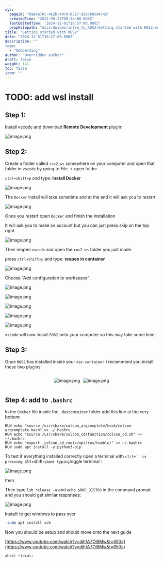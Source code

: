 ```yaml
---
sys:
  pageId: "89e0a78c-4e2b-4070-b327-d28cb0694742"
  createdTime: "2024-08-21T00:24:00.000Z"
  lastEditedTime: "2024-11-01T18:57:00.000Z"
  propFilepath: "docs/Guides/intro_to_ROS2/Getting started with ROS2.md"
title: "Getting started with ROS2"
date: "2024-11-01T18:57:00.000Z"
description: ""
tags:
  - "Onboarding"
author: "Overridden author"
draft: false
weight: 141
toc: false
icon: ""
---
```


# TODO: add wsl install

## Step 1:

[Install vscode](https://code.visualstudio.com/download) and download **Remote Development** plugin:

![image.png](https://prod-files-secure.s3.us-west-2.amazonaws.com/d518164a-d88e-44d1-a4ee-3adb3bd8bce0/efb52993-1881-4a40-b95e-6f020334f022/image.png?X-Amz-Algorithm=AWS4-HMAC-SHA256&X-Amz-Content-Sha256=UNSIGNED-PAYLOAD&X-Amz-Credential=ASIAZI2LB466QXONEGWJ%2F20250320%2Fus-west-2%2Fs3%2Faws4_request&X-Amz-Date=20250320T100908Z&X-Amz-Expires=3600&X-Amz-Security-Token=IQoJb3JpZ2luX2VjEDIaCXVzLXdlc3QtMiJHMEUCIC2IgJ7AoZYdjEiWUG4yHX4OVthu55NBVy8vscBpoBLBAiEA%2FQVh5tMOM%2BEs4JnuH%2Bq%2BvEwTkxZQhDfi74wK%2FQ%2FlyPAqiAQIi%2F%2F%2F%2F%2F%2F%2F%2F%2F%2F%2FARAAGgw2Mzc0MjMxODM4MDUiDM1HYQsp%2Btw5bQOOkyrcA4gx6%2F7sDd5PauNuWsAA1OnBHbmwnNV4cWWXh8ThC7khvyArbHvry6HnnnPyG0xlH%2BQOieHgKudbue10ppUJSgVGSGuLggIEnt6RXauQGSV%2F%2FcEq%2FFTZmmFhcKORaU2INbQk7%2FbCdIzDphBLoi4S3u987wMltY75a7zNs6KDwaN2gedtxLyXKtVfYjKQDS2OIKwG1Ms8S7WdegCA0PGNubZzDuFvVQrrCiVbBV3iU%2BAX64LkHpZmtYX8LAXz5gEZ89tTQWiG7c8%2B6Nxd3ka1tccldekParHsKO%2F7Qzde7Eb4cQaQN%2Bumb8MIGIzJuNnDNwgNDbWm9kc%2Bj6lbdZhGjUK0P6cIKKHcb%2FL38NJ5kXrZljUIeJBEIjsCTmd2RNolCyVZf62sSfv10aJNi%2BDEbGm73SfN77R5TXrWvBKOR3IO0TVFFxkn0nkstmp9QrfcCLAzlO8M79w2wHBGTIA6L4DS5X4Uh4gMjKTptnJrBP3x4TxddrftN7uAfYli6NA5p1T%2Fvymcv3rElHSwXO0OtmldseKAjL6n0SLAlGkK85DIbwNzKd1m8KMt9%2BjCJAnC3Vqg326LzyUf9xxvCc0G0fbdsBxHAIio3iSlcyPLNSjFSZmZLKcw09cC7bIuMJPG774GOqUBxaBk93HBYMt6tOCa%2FvB1ZN0oLJq9EkMnb3SuUkrx4pRAVPZIBOa5dZfQkmyPGZQx5ZgvU4LCE1tmd9UWsYzHGTDP%2BLv7PXFpUrBcU5BzZqDdaE6G4AAiisac6hNXduiDSBDkCBDHAy4Horezd96J5rtOxwLKwTx5Ib97VYoiA1NKFKq4r1VX4S50n31fastMv%2BZPpquyrT0yPj732qHCasv54x0S&X-Amz-Signature=f75557410a6f83f700f7a384780d10d483bf07b32c2940aeb1214a124035b520&X-Amz-SignedHeaders=host&x-id=GetObject)

## Step 2:

Create a folder called `ros2_ws` somewhere on your computer and open that folder in `vscode` by going to File → open folder 

`ctrl+shift+p` and type: **Install Docker**

![image.png](https://prod-files-secure.s3.us-west-2.amazonaws.com/d518164a-d88e-44d1-a4ee-3adb3bd8bce0/2269dc0e-1cd5-47ff-bceb-c04ad9b2eab0/image.png?X-Amz-Algorithm=AWS4-HMAC-SHA256&X-Amz-Content-Sha256=UNSIGNED-PAYLOAD&X-Amz-Credential=ASIAZI2LB466QXONEGWJ%2F20250320%2Fus-west-2%2Fs3%2Faws4_request&X-Amz-Date=20250320T100908Z&X-Amz-Expires=3600&X-Amz-Security-Token=IQoJb3JpZ2luX2VjEDIaCXVzLXdlc3QtMiJHMEUCIC2IgJ7AoZYdjEiWUG4yHX4OVthu55NBVy8vscBpoBLBAiEA%2FQVh5tMOM%2BEs4JnuH%2Bq%2BvEwTkxZQhDfi74wK%2FQ%2FlyPAqiAQIi%2F%2F%2F%2F%2F%2F%2F%2F%2F%2F%2FARAAGgw2Mzc0MjMxODM4MDUiDM1HYQsp%2Btw5bQOOkyrcA4gx6%2F7sDd5PauNuWsAA1OnBHbmwnNV4cWWXh8ThC7khvyArbHvry6HnnnPyG0xlH%2BQOieHgKudbue10ppUJSgVGSGuLggIEnt6RXauQGSV%2F%2FcEq%2FFTZmmFhcKORaU2INbQk7%2FbCdIzDphBLoi4S3u987wMltY75a7zNs6KDwaN2gedtxLyXKtVfYjKQDS2OIKwG1Ms8S7WdegCA0PGNubZzDuFvVQrrCiVbBV3iU%2BAX64LkHpZmtYX8LAXz5gEZ89tTQWiG7c8%2B6Nxd3ka1tccldekParHsKO%2F7Qzde7Eb4cQaQN%2Bumb8MIGIzJuNnDNwgNDbWm9kc%2Bj6lbdZhGjUK0P6cIKKHcb%2FL38NJ5kXrZljUIeJBEIjsCTmd2RNolCyVZf62sSfv10aJNi%2BDEbGm73SfN77R5TXrWvBKOR3IO0TVFFxkn0nkstmp9QrfcCLAzlO8M79w2wHBGTIA6L4DS5X4Uh4gMjKTptnJrBP3x4TxddrftN7uAfYli6NA5p1T%2Fvymcv3rElHSwXO0OtmldseKAjL6n0SLAlGkK85DIbwNzKd1m8KMt9%2BjCJAnC3Vqg326LzyUf9xxvCc0G0fbdsBxHAIio3iSlcyPLNSjFSZmZLKcw09cC7bIuMJPG774GOqUBxaBk93HBYMt6tOCa%2FvB1ZN0oLJq9EkMnb3SuUkrx4pRAVPZIBOa5dZfQkmyPGZQx5ZgvU4LCE1tmd9UWsYzHGTDP%2BLv7PXFpUrBcU5BzZqDdaE6G4AAiisac6hNXduiDSBDkCBDHAy4Horezd96J5rtOxwLKwTx5Ib97VYoiA1NKFKq4r1VX4S50n31fastMv%2BZPpquyrT0yPj732qHCasv54x0S&X-Amz-Signature=f9e40d9a66be36b82ccc43e2560ebf98faa381a4f8fd1b930fcc65bf3fbd2213&X-Amz-SignedHeaders=host&x-id=GetObject)

The `Docker` install will take sometime and at the end it will ask you to restart

![image.png](https://prod-files-secure.s3.us-west-2.amazonaws.com/d518164a-d88e-44d1-a4ee-3adb3bd8bce0/ed233f78-be33-4b1f-b89c-9c346c0e961e/image.png?X-Amz-Algorithm=AWS4-HMAC-SHA256&X-Amz-Content-Sha256=UNSIGNED-PAYLOAD&X-Amz-Credential=ASIAZI2LB466QXONEGWJ%2F20250320%2Fus-west-2%2Fs3%2Faws4_request&X-Amz-Date=20250320T100908Z&X-Amz-Expires=3600&X-Amz-Security-Token=IQoJb3JpZ2luX2VjEDIaCXVzLXdlc3QtMiJHMEUCIC2IgJ7AoZYdjEiWUG4yHX4OVthu55NBVy8vscBpoBLBAiEA%2FQVh5tMOM%2BEs4JnuH%2Bq%2BvEwTkxZQhDfi74wK%2FQ%2FlyPAqiAQIi%2F%2F%2F%2F%2F%2F%2F%2F%2F%2F%2FARAAGgw2Mzc0MjMxODM4MDUiDM1HYQsp%2Btw5bQOOkyrcA4gx6%2F7sDd5PauNuWsAA1OnBHbmwnNV4cWWXh8ThC7khvyArbHvry6HnnnPyG0xlH%2BQOieHgKudbue10ppUJSgVGSGuLggIEnt6RXauQGSV%2F%2FcEq%2FFTZmmFhcKORaU2INbQk7%2FbCdIzDphBLoi4S3u987wMltY75a7zNs6KDwaN2gedtxLyXKtVfYjKQDS2OIKwG1Ms8S7WdegCA0PGNubZzDuFvVQrrCiVbBV3iU%2BAX64LkHpZmtYX8LAXz5gEZ89tTQWiG7c8%2B6Nxd3ka1tccldekParHsKO%2F7Qzde7Eb4cQaQN%2Bumb8MIGIzJuNnDNwgNDbWm9kc%2Bj6lbdZhGjUK0P6cIKKHcb%2FL38NJ5kXrZljUIeJBEIjsCTmd2RNolCyVZf62sSfv10aJNi%2BDEbGm73SfN77R5TXrWvBKOR3IO0TVFFxkn0nkstmp9QrfcCLAzlO8M79w2wHBGTIA6L4DS5X4Uh4gMjKTptnJrBP3x4TxddrftN7uAfYli6NA5p1T%2Fvymcv3rElHSwXO0OtmldseKAjL6n0SLAlGkK85DIbwNzKd1m8KMt9%2BjCJAnC3Vqg326LzyUf9xxvCc0G0fbdsBxHAIio3iSlcyPLNSjFSZmZLKcw09cC7bIuMJPG774GOqUBxaBk93HBYMt6tOCa%2FvB1ZN0oLJq9EkMnb3SuUkrx4pRAVPZIBOa5dZfQkmyPGZQx5ZgvU4LCE1tmd9UWsYzHGTDP%2BLv7PXFpUrBcU5BzZqDdaE6G4AAiisac6hNXduiDSBDkCBDHAy4Horezd96J5rtOxwLKwTx5Ib97VYoiA1NKFKq4r1VX4S50n31fastMv%2BZPpquyrT0yPj732qHCasv54x0S&X-Amz-Signature=14226e15e6d0ba359c220ead33c7ab4f6aa3f24328b9343c3949ed114364242c&X-Amz-SignedHeaders=host&x-id=GetObject)

Once you restart open `Docker` and finish the installation

It will ask you to make an account but you can just press skip on the top right

![image.png](https://prod-files-secure.s3.us-west-2.amazonaws.com/d518164a-d88e-44d1-a4ee-3adb3bd8bce0/21010ad9-1659-4fd9-9f59-9932a09b2a3d/image.png?X-Amz-Algorithm=AWS4-HMAC-SHA256&X-Amz-Content-Sha256=UNSIGNED-PAYLOAD&X-Amz-Credential=ASIAZI2LB466QXONEGWJ%2F20250320%2Fus-west-2%2Fs3%2Faws4_request&X-Amz-Date=20250320T100908Z&X-Amz-Expires=3600&X-Amz-Security-Token=IQoJb3JpZ2luX2VjEDIaCXVzLXdlc3QtMiJHMEUCIC2IgJ7AoZYdjEiWUG4yHX4OVthu55NBVy8vscBpoBLBAiEA%2FQVh5tMOM%2BEs4JnuH%2Bq%2BvEwTkxZQhDfi74wK%2FQ%2FlyPAqiAQIi%2F%2F%2F%2F%2F%2F%2F%2F%2F%2F%2FARAAGgw2Mzc0MjMxODM4MDUiDM1HYQsp%2Btw5bQOOkyrcA4gx6%2F7sDd5PauNuWsAA1OnBHbmwnNV4cWWXh8ThC7khvyArbHvry6HnnnPyG0xlH%2BQOieHgKudbue10ppUJSgVGSGuLggIEnt6RXauQGSV%2F%2FcEq%2FFTZmmFhcKORaU2INbQk7%2FbCdIzDphBLoi4S3u987wMltY75a7zNs6KDwaN2gedtxLyXKtVfYjKQDS2OIKwG1Ms8S7WdegCA0PGNubZzDuFvVQrrCiVbBV3iU%2BAX64LkHpZmtYX8LAXz5gEZ89tTQWiG7c8%2B6Nxd3ka1tccldekParHsKO%2F7Qzde7Eb4cQaQN%2Bumb8MIGIzJuNnDNwgNDbWm9kc%2Bj6lbdZhGjUK0P6cIKKHcb%2FL38NJ5kXrZljUIeJBEIjsCTmd2RNolCyVZf62sSfv10aJNi%2BDEbGm73SfN77R5TXrWvBKOR3IO0TVFFxkn0nkstmp9QrfcCLAzlO8M79w2wHBGTIA6L4DS5X4Uh4gMjKTptnJrBP3x4TxddrftN7uAfYli6NA5p1T%2Fvymcv3rElHSwXO0OtmldseKAjL6n0SLAlGkK85DIbwNzKd1m8KMt9%2BjCJAnC3Vqg326LzyUf9xxvCc0G0fbdsBxHAIio3iSlcyPLNSjFSZmZLKcw09cC7bIuMJPG774GOqUBxaBk93HBYMt6tOCa%2FvB1ZN0oLJq9EkMnb3SuUkrx4pRAVPZIBOa5dZfQkmyPGZQx5ZgvU4LCE1tmd9UWsYzHGTDP%2BLv7PXFpUrBcU5BzZqDdaE6G4AAiisac6hNXduiDSBDkCBDHAy4Horezd96J5rtOxwLKwTx5Ib97VYoiA1NKFKq4r1VX4S50n31fastMv%2BZPpquyrT0yPj732qHCasv54x0S&X-Amz-Signature=7aa89d6c7fe15ba25a8e5e5020183a48d8a9c3d1415add978042ccedb5227b36&X-Amz-SignedHeaders=host&x-id=GetObject)

Then reopen `vscode` and open the `ros2_ws` folder you just made

press `ctrl+shift+p` and type: **reopen in container**

![image.png](https://prod-files-secure.s3.us-west-2.amazonaws.com/d518164a-d88e-44d1-a4ee-3adb3bd8bce0/4e93b8c2-41ad-488c-8095-c74205196118/image.png?X-Amz-Algorithm=AWS4-HMAC-SHA256&X-Amz-Content-Sha256=UNSIGNED-PAYLOAD&X-Amz-Credential=ASIAZI2LB466QXONEGWJ%2F20250320%2Fus-west-2%2Fs3%2Faws4_request&X-Amz-Date=20250320T100908Z&X-Amz-Expires=3600&X-Amz-Security-Token=IQoJb3JpZ2luX2VjEDIaCXVzLXdlc3QtMiJHMEUCIC2IgJ7AoZYdjEiWUG4yHX4OVthu55NBVy8vscBpoBLBAiEA%2FQVh5tMOM%2BEs4JnuH%2Bq%2BvEwTkxZQhDfi74wK%2FQ%2FlyPAqiAQIi%2F%2F%2F%2F%2F%2F%2F%2F%2F%2F%2FARAAGgw2Mzc0MjMxODM4MDUiDM1HYQsp%2Btw5bQOOkyrcA4gx6%2F7sDd5PauNuWsAA1OnBHbmwnNV4cWWXh8ThC7khvyArbHvry6HnnnPyG0xlH%2BQOieHgKudbue10ppUJSgVGSGuLggIEnt6RXauQGSV%2F%2FcEq%2FFTZmmFhcKORaU2INbQk7%2FbCdIzDphBLoi4S3u987wMltY75a7zNs6KDwaN2gedtxLyXKtVfYjKQDS2OIKwG1Ms8S7WdegCA0PGNubZzDuFvVQrrCiVbBV3iU%2BAX64LkHpZmtYX8LAXz5gEZ89tTQWiG7c8%2B6Nxd3ka1tccldekParHsKO%2F7Qzde7Eb4cQaQN%2Bumb8MIGIzJuNnDNwgNDbWm9kc%2Bj6lbdZhGjUK0P6cIKKHcb%2FL38NJ5kXrZljUIeJBEIjsCTmd2RNolCyVZf62sSfv10aJNi%2BDEbGm73SfN77R5TXrWvBKOR3IO0TVFFxkn0nkstmp9QrfcCLAzlO8M79w2wHBGTIA6L4DS5X4Uh4gMjKTptnJrBP3x4TxddrftN7uAfYli6NA5p1T%2Fvymcv3rElHSwXO0OtmldseKAjL6n0SLAlGkK85DIbwNzKd1m8KMt9%2BjCJAnC3Vqg326LzyUf9xxvCc0G0fbdsBxHAIio3iSlcyPLNSjFSZmZLKcw09cC7bIuMJPG774GOqUBxaBk93HBYMt6tOCa%2FvB1ZN0oLJq9EkMnb3SuUkrx4pRAVPZIBOa5dZfQkmyPGZQx5ZgvU4LCE1tmd9UWsYzHGTDP%2BLv7PXFpUrBcU5BzZqDdaE6G4AAiisac6hNXduiDSBDkCBDHAy4Horezd96J5rtOxwLKwTx5Ib97VYoiA1NKFKq4r1VX4S50n31fastMv%2BZPpquyrT0yPj732qHCasv54x0S&X-Amz-Signature=d35cc6a8c8bdc4060afe6ef2b8be3250d21e77396e9f40fc9e2e960479e47bc4&X-Amz-SignedHeaders=host&x-id=GetObject)

Choose “Add configuration to workspace”

![image.png](https://prod-files-secure.s3.us-west-2.amazonaws.com/d518164a-d88e-44d1-a4ee-3adb3bd8bce0/9560b282-5060-4989-ba37-97e7b2c22476/image.png?X-Amz-Algorithm=AWS4-HMAC-SHA256&X-Amz-Content-Sha256=UNSIGNED-PAYLOAD&X-Amz-Credential=ASIAZI2LB466QXONEGWJ%2F20250320%2Fus-west-2%2Fs3%2Faws4_request&X-Amz-Date=20250320T100908Z&X-Amz-Expires=3600&X-Amz-Security-Token=IQoJb3JpZ2luX2VjEDIaCXVzLXdlc3QtMiJHMEUCIC2IgJ7AoZYdjEiWUG4yHX4OVthu55NBVy8vscBpoBLBAiEA%2FQVh5tMOM%2BEs4JnuH%2Bq%2BvEwTkxZQhDfi74wK%2FQ%2FlyPAqiAQIi%2F%2F%2F%2F%2F%2F%2F%2F%2F%2F%2FARAAGgw2Mzc0MjMxODM4MDUiDM1HYQsp%2Btw5bQOOkyrcA4gx6%2F7sDd5PauNuWsAA1OnBHbmwnNV4cWWXh8ThC7khvyArbHvry6HnnnPyG0xlH%2BQOieHgKudbue10ppUJSgVGSGuLggIEnt6RXauQGSV%2F%2FcEq%2FFTZmmFhcKORaU2INbQk7%2FbCdIzDphBLoi4S3u987wMltY75a7zNs6KDwaN2gedtxLyXKtVfYjKQDS2OIKwG1Ms8S7WdegCA0PGNubZzDuFvVQrrCiVbBV3iU%2BAX64LkHpZmtYX8LAXz5gEZ89tTQWiG7c8%2B6Nxd3ka1tccldekParHsKO%2F7Qzde7Eb4cQaQN%2Bumb8MIGIzJuNnDNwgNDbWm9kc%2Bj6lbdZhGjUK0P6cIKKHcb%2FL38NJ5kXrZljUIeJBEIjsCTmd2RNolCyVZf62sSfv10aJNi%2BDEbGm73SfN77R5TXrWvBKOR3IO0TVFFxkn0nkstmp9QrfcCLAzlO8M79w2wHBGTIA6L4DS5X4Uh4gMjKTptnJrBP3x4TxddrftN7uAfYli6NA5p1T%2Fvymcv3rElHSwXO0OtmldseKAjL6n0SLAlGkK85DIbwNzKd1m8KMt9%2BjCJAnC3Vqg326LzyUf9xxvCc0G0fbdsBxHAIio3iSlcyPLNSjFSZmZLKcw09cC7bIuMJPG774GOqUBxaBk93HBYMt6tOCa%2FvB1ZN0oLJq9EkMnb3SuUkrx4pRAVPZIBOa5dZfQkmyPGZQx5ZgvU4LCE1tmd9UWsYzHGTDP%2BLv7PXFpUrBcU5BzZqDdaE6G4AAiisac6hNXduiDSBDkCBDHAy4Horezd96J5rtOxwLKwTx5Ib97VYoiA1NKFKq4r1VX4S50n31fastMv%2BZPpquyrT0yPj732qHCasv54x0S&X-Amz-Signature=ab61412545268cf507d64a4f5f2c5ca68abe5a2166e2680a9060372db614e885&X-Amz-SignedHeaders=host&x-id=GetObject)

![image.png](https://prod-files-secure.s3.us-west-2.amazonaws.com/d518164a-d88e-44d1-a4ee-3adb3bd8bce0/2ee63f81-886b-48e8-a553-dc6e5eac99e4/image.png?X-Amz-Algorithm=AWS4-HMAC-SHA256&X-Amz-Content-Sha256=UNSIGNED-PAYLOAD&X-Amz-Credential=ASIAZI2LB466QXONEGWJ%2F20250320%2Fus-west-2%2Fs3%2Faws4_request&X-Amz-Date=20250320T100908Z&X-Amz-Expires=3600&X-Amz-Security-Token=IQoJb3JpZ2luX2VjEDIaCXVzLXdlc3QtMiJHMEUCIC2IgJ7AoZYdjEiWUG4yHX4OVthu55NBVy8vscBpoBLBAiEA%2FQVh5tMOM%2BEs4JnuH%2Bq%2BvEwTkxZQhDfi74wK%2FQ%2FlyPAqiAQIi%2F%2F%2F%2F%2F%2F%2F%2F%2F%2F%2FARAAGgw2Mzc0MjMxODM4MDUiDM1HYQsp%2Btw5bQOOkyrcA4gx6%2F7sDd5PauNuWsAA1OnBHbmwnNV4cWWXh8ThC7khvyArbHvry6HnnnPyG0xlH%2BQOieHgKudbue10ppUJSgVGSGuLggIEnt6RXauQGSV%2F%2FcEq%2FFTZmmFhcKORaU2INbQk7%2FbCdIzDphBLoi4S3u987wMltY75a7zNs6KDwaN2gedtxLyXKtVfYjKQDS2OIKwG1Ms8S7WdegCA0PGNubZzDuFvVQrrCiVbBV3iU%2BAX64LkHpZmtYX8LAXz5gEZ89tTQWiG7c8%2B6Nxd3ka1tccldekParHsKO%2F7Qzde7Eb4cQaQN%2Bumb8MIGIzJuNnDNwgNDbWm9kc%2Bj6lbdZhGjUK0P6cIKKHcb%2FL38NJ5kXrZljUIeJBEIjsCTmd2RNolCyVZf62sSfv10aJNi%2BDEbGm73SfN77R5TXrWvBKOR3IO0TVFFxkn0nkstmp9QrfcCLAzlO8M79w2wHBGTIA6L4DS5X4Uh4gMjKTptnJrBP3x4TxddrftN7uAfYli6NA5p1T%2Fvymcv3rElHSwXO0OtmldseKAjL6n0SLAlGkK85DIbwNzKd1m8KMt9%2BjCJAnC3Vqg326LzyUf9xxvCc0G0fbdsBxHAIio3iSlcyPLNSjFSZmZLKcw09cC7bIuMJPG774GOqUBxaBk93HBYMt6tOCa%2FvB1ZN0oLJq9EkMnb3SuUkrx4pRAVPZIBOa5dZfQkmyPGZQx5ZgvU4LCE1tmd9UWsYzHGTDP%2BLv7PXFpUrBcU5BzZqDdaE6G4AAiisac6hNXduiDSBDkCBDHAy4Horezd96J5rtOxwLKwTx5Ib97VYoiA1NKFKq4r1VX4S50n31fastMv%2BZPpquyrT0yPj732qHCasv54x0S&X-Amz-Signature=469e93d3ae903da36c0f1ba52e03e5fc01dd8de0f0341035d983ced792b766a3&X-Amz-SignedHeaders=host&x-id=GetObject)

![image.png](https://prod-files-secure.s3.us-west-2.amazonaws.com/d518164a-d88e-44d1-a4ee-3adb3bd8bce0/ae1580b2-b048-407e-aed9-b584224a7a04/image.png?X-Amz-Algorithm=AWS4-HMAC-SHA256&X-Amz-Content-Sha256=UNSIGNED-PAYLOAD&X-Amz-Credential=ASIAZI2LB466QXONEGWJ%2F20250320%2Fus-west-2%2Fs3%2Faws4_request&X-Amz-Date=20250320T100908Z&X-Amz-Expires=3600&X-Amz-Security-Token=IQoJb3JpZ2luX2VjEDIaCXVzLXdlc3QtMiJHMEUCIC2IgJ7AoZYdjEiWUG4yHX4OVthu55NBVy8vscBpoBLBAiEA%2FQVh5tMOM%2BEs4JnuH%2Bq%2BvEwTkxZQhDfi74wK%2FQ%2FlyPAqiAQIi%2F%2F%2F%2F%2F%2F%2F%2F%2F%2F%2FARAAGgw2Mzc0MjMxODM4MDUiDM1HYQsp%2Btw5bQOOkyrcA4gx6%2F7sDd5PauNuWsAA1OnBHbmwnNV4cWWXh8ThC7khvyArbHvry6HnnnPyG0xlH%2BQOieHgKudbue10ppUJSgVGSGuLggIEnt6RXauQGSV%2F%2FcEq%2FFTZmmFhcKORaU2INbQk7%2FbCdIzDphBLoi4S3u987wMltY75a7zNs6KDwaN2gedtxLyXKtVfYjKQDS2OIKwG1Ms8S7WdegCA0PGNubZzDuFvVQrrCiVbBV3iU%2BAX64LkHpZmtYX8LAXz5gEZ89tTQWiG7c8%2B6Nxd3ka1tccldekParHsKO%2F7Qzde7Eb4cQaQN%2Bumb8MIGIzJuNnDNwgNDbWm9kc%2Bj6lbdZhGjUK0P6cIKKHcb%2FL38NJ5kXrZljUIeJBEIjsCTmd2RNolCyVZf62sSfv10aJNi%2BDEbGm73SfN77R5TXrWvBKOR3IO0TVFFxkn0nkstmp9QrfcCLAzlO8M79w2wHBGTIA6L4DS5X4Uh4gMjKTptnJrBP3x4TxddrftN7uAfYli6NA5p1T%2Fvymcv3rElHSwXO0OtmldseKAjL6n0SLAlGkK85DIbwNzKd1m8KMt9%2BjCJAnC3Vqg326LzyUf9xxvCc0G0fbdsBxHAIio3iSlcyPLNSjFSZmZLKcw09cC7bIuMJPG774GOqUBxaBk93HBYMt6tOCa%2FvB1ZN0oLJq9EkMnb3SuUkrx4pRAVPZIBOa5dZfQkmyPGZQx5ZgvU4LCE1tmd9UWsYzHGTDP%2BLv7PXFpUrBcU5BzZqDdaE6G4AAiisac6hNXduiDSBDkCBDHAy4Horezd96J5rtOxwLKwTx5Ib97VYoiA1NKFKq4r1VX4S50n31fastMv%2BZPpquyrT0yPj732qHCasv54x0S&X-Amz-Signature=23444b8b0155408f386dcad2f9f9abb402cfe5ad4ecd6fb2de9be61c52adafe8&X-Amz-SignedHeaders=host&x-id=GetObject)

![image.png](https://prod-files-secure.s3.us-west-2.amazonaws.com/d518164a-d88e-44d1-a4ee-3adb3bd8bce0/53255b28-f75e-430f-b9e3-c0ac8577e42b/image.png?X-Amz-Algorithm=AWS4-HMAC-SHA256&X-Amz-Content-Sha256=UNSIGNED-PAYLOAD&X-Amz-Credential=ASIAZI2LB466QXONEGWJ%2F20250320%2Fus-west-2%2Fs3%2Faws4_request&X-Amz-Date=20250320T100908Z&X-Amz-Expires=3600&X-Amz-Security-Token=IQoJb3JpZ2luX2VjEDIaCXVzLXdlc3QtMiJHMEUCIC2IgJ7AoZYdjEiWUG4yHX4OVthu55NBVy8vscBpoBLBAiEA%2FQVh5tMOM%2BEs4JnuH%2Bq%2BvEwTkxZQhDfi74wK%2FQ%2FlyPAqiAQIi%2F%2F%2F%2F%2F%2F%2F%2F%2F%2F%2FARAAGgw2Mzc0MjMxODM4MDUiDM1HYQsp%2Btw5bQOOkyrcA4gx6%2F7sDd5PauNuWsAA1OnBHbmwnNV4cWWXh8ThC7khvyArbHvry6HnnnPyG0xlH%2BQOieHgKudbue10ppUJSgVGSGuLggIEnt6RXauQGSV%2F%2FcEq%2FFTZmmFhcKORaU2INbQk7%2FbCdIzDphBLoi4S3u987wMltY75a7zNs6KDwaN2gedtxLyXKtVfYjKQDS2OIKwG1Ms8S7WdegCA0PGNubZzDuFvVQrrCiVbBV3iU%2BAX64LkHpZmtYX8LAXz5gEZ89tTQWiG7c8%2B6Nxd3ka1tccldekParHsKO%2F7Qzde7Eb4cQaQN%2Bumb8MIGIzJuNnDNwgNDbWm9kc%2Bj6lbdZhGjUK0P6cIKKHcb%2FL38NJ5kXrZljUIeJBEIjsCTmd2RNolCyVZf62sSfv10aJNi%2BDEbGm73SfN77R5TXrWvBKOR3IO0TVFFxkn0nkstmp9QrfcCLAzlO8M79w2wHBGTIA6L4DS5X4Uh4gMjKTptnJrBP3x4TxddrftN7uAfYli6NA5p1T%2Fvymcv3rElHSwXO0OtmldseKAjL6n0SLAlGkK85DIbwNzKd1m8KMt9%2BjCJAnC3Vqg326LzyUf9xxvCc0G0fbdsBxHAIio3iSlcyPLNSjFSZmZLKcw09cC7bIuMJPG774GOqUBxaBk93HBYMt6tOCa%2FvB1ZN0oLJq9EkMnb3SuUkrx4pRAVPZIBOa5dZfQkmyPGZQx5ZgvU4LCE1tmd9UWsYzHGTDP%2BLv7PXFpUrBcU5BzZqDdaE6G4AAiisac6hNXduiDSBDkCBDHAy4Horezd96J5rtOxwLKwTx5Ib97VYoiA1NKFKq4r1VX4S50n31fastMv%2BZPpquyrT0yPj732qHCasv54x0S&X-Amz-Signature=156ddbc6ec9cf9aad8df68197533ce9f1d89b4e12f05ade5083c9a219abf0ffd&X-Amz-SignedHeaders=host&x-id=GetObject)

![image.png](https://prod-files-secure.s3.us-west-2.amazonaws.com/d518164a-d88e-44d1-a4ee-3adb3bd8bce0/7c562767-5af9-4ffb-97d1-327bcdf4ee00/image.png?X-Amz-Algorithm=AWS4-HMAC-SHA256&X-Amz-Content-Sha256=UNSIGNED-PAYLOAD&X-Amz-Credential=ASIAZI2LB466QXONEGWJ%2F20250320%2Fus-west-2%2Fs3%2Faws4_request&X-Amz-Date=20250320T100908Z&X-Amz-Expires=3600&X-Amz-Security-Token=IQoJb3JpZ2luX2VjEDIaCXVzLXdlc3QtMiJHMEUCIC2IgJ7AoZYdjEiWUG4yHX4OVthu55NBVy8vscBpoBLBAiEA%2FQVh5tMOM%2BEs4JnuH%2Bq%2BvEwTkxZQhDfi74wK%2FQ%2FlyPAqiAQIi%2F%2F%2F%2F%2F%2F%2F%2F%2F%2F%2FARAAGgw2Mzc0MjMxODM4MDUiDM1HYQsp%2Btw5bQOOkyrcA4gx6%2F7sDd5PauNuWsAA1OnBHbmwnNV4cWWXh8ThC7khvyArbHvry6HnnnPyG0xlH%2BQOieHgKudbue10ppUJSgVGSGuLggIEnt6RXauQGSV%2F%2FcEq%2FFTZmmFhcKORaU2INbQk7%2FbCdIzDphBLoi4S3u987wMltY75a7zNs6KDwaN2gedtxLyXKtVfYjKQDS2OIKwG1Ms8S7WdegCA0PGNubZzDuFvVQrrCiVbBV3iU%2BAX64LkHpZmtYX8LAXz5gEZ89tTQWiG7c8%2B6Nxd3ka1tccldekParHsKO%2F7Qzde7Eb4cQaQN%2Bumb8MIGIzJuNnDNwgNDbWm9kc%2Bj6lbdZhGjUK0P6cIKKHcb%2FL38NJ5kXrZljUIeJBEIjsCTmd2RNolCyVZf62sSfv10aJNi%2BDEbGm73SfN77R5TXrWvBKOR3IO0TVFFxkn0nkstmp9QrfcCLAzlO8M79w2wHBGTIA6L4DS5X4Uh4gMjKTptnJrBP3x4TxddrftN7uAfYli6NA5p1T%2Fvymcv3rElHSwXO0OtmldseKAjL6n0SLAlGkK85DIbwNzKd1m8KMt9%2BjCJAnC3Vqg326LzyUf9xxvCc0G0fbdsBxHAIio3iSlcyPLNSjFSZmZLKcw09cC7bIuMJPG774GOqUBxaBk93HBYMt6tOCa%2FvB1ZN0oLJq9EkMnb3SuUkrx4pRAVPZIBOa5dZfQkmyPGZQx5ZgvU4LCE1tmd9UWsYzHGTDP%2BLv7PXFpUrBcU5BzZqDdaE6G4AAiisac6hNXduiDSBDkCBDHAy4Horezd96J5rtOxwLKwTx5Ib97VYoiA1NKFKq4r1VX4S50n31fastMv%2BZPpquyrT0yPj732qHCasv54x0S&X-Amz-Signature=e9dbb083c5d2d515cd2055604f884417b0bcf73c445d1afc9e39ca9b37ef6195&X-Amz-SignedHeaders=host&x-id=GetObject)

`vscode` will now install `ROS2` onto your computer so this may take some time.

## Step 3:

Once `ROS2` has installed inside your `dev-container` I recommend you install these two plugins:

<div style="display: flex;flex-direction: row; column-gap:10px; max-width: 630px;justify-content: center;">
<div>

![image.png](https://prod-files-secure.s3.us-west-2.amazonaws.com/d518164a-d88e-44d1-a4ee-3adb3bd8bce0/3fc3d550-5a54-4ba1-ba6b-faa01cdb7369/image.png?X-Amz-Algorithm=AWS4-HMAC-SHA256&X-Amz-Content-Sha256=UNSIGNED-PAYLOAD&X-Amz-Credential=ASIAZI2LB466RPKEB6MA%2F20250320%2Fus-west-2%2Fs3%2Faws4_request&X-Amz-Date=20250320T100911Z&X-Amz-Expires=3600&X-Amz-Security-Token=IQoJb3JpZ2luX2VjEDIaCXVzLXdlc3QtMiJHMEUCIEMyW7fcQ5C2QkaBIZvXIiYyNiozmuNpOuxBnXb5UExkAiEA2sUFmaZDUx6qqNgxKc1y4vvm3Ac7WSkBP5P0vHkKQ4oqiAQIi%2F%2F%2F%2F%2F%2F%2F%2F%2F%2F%2FARAAGgw2Mzc0MjMxODM4MDUiDOHnULxc4SHEvQmDcircA20k1LTPijjN%2FGg8iN8ULdFTUQRZ1MH3%2BZzHMZcjQANUhLV%2FaHvva%2FAofutp19HMQeTiMypBySwjTbcU4ZvJyzwgny8%2BR66GXCFNvS0UWLSVcDbAxvYD8yOb9D%2BjHHckO8kJtkvUQpySEG%2BJGqlY3hPxwyeZ6bPuWupGk91SSS5j0nT7ZmfmOzgVnRfCLRhpP4McpKTDIYMtzjVSQghoFBNn6VAp4wOYnL2HLBNTtkUGiOgCkk1BP5PNhMSL9CqSEVeeWlBe884AFlU4WaYFIS5nyftRI7kW01tQiHf%2FAcMfDZTzDUx6HoXK3yLH05CY1TuQEggC0WfRu81xepOjiuYAY0gWYAeRpB8JzmzN%2BG8ExmhcxgmhABFCDphGF6FpPQyqa5Sf653wQMFhxXeDxLGjqpnGE5ZidjI4hzGWWFyEMlIk1Q0m513e9SZli1xIOwmXfTXpq5XLRo3ozEbmtmyST8c5HTlKdxpdDoLsNXdJ%2FdCXglriFlhX2ogc574Vbx8ayppZzYtL43GNkGA2IHM0kGbVBLdtMcZrFfbV%2FzO7095527A%2BDJ5KF7kN%2FQUw%2BHLv%2FGfW3JG8dYWOQhKhbLQprNX2SnNKvcv0l2f%2BD7ALHJKT%2BuCxqa8neK7yMJ7G774GOqUB0Fg49OZO9cg%2F92OJl5lRPWqAQgW5qz36TX61sJWv0sAHkjdx0C6vLrLfe7JjASFwz7fXfRhoxHwsE4KZialQRpLI6W%2FKdp02MA26qhpitzBZq6NxemgkpkN1ptVLtr1BFH9JBut%2F%2FG3hMtrObssUv9wP1HlIMvKtA0y4ZzwnnWsRzAmRYIWVSudekTKhi5eT6u%2FKMrfOpv28h3RZ0U2OsXSxOPQQ&X-Amz-Signature=82d2144cc3c11fb620a02e91672a6fd4768ff7b4ea8f4679a2c2c1cc2b9e89ef&X-Amz-SignedHeaders=host&x-id=GetObject)

</div>
<div>

![image.png](https://prod-files-secure.s3.us-west-2.amazonaws.com/d518164a-d88e-44d1-a4ee-3adb3bd8bce0/d994cc66-13c2-4093-a5a3-f84cf4601a82/image.png?X-Amz-Algorithm=AWS4-HMAC-SHA256&X-Amz-Content-Sha256=UNSIGNED-PAYLOAD&X-Amz-Credential=ASIAZI2LB4662D4WA2LU%2F20250320%2Fus-west-2%2Fs3%2Faws4_request&X-Amz-Date=20250320T100912Z&X-Amz-Expires=3600&X-Amz-Security-Token=IQoJb3JpZ2luX2VjEDIaCXVzLXdlc3QtMiJGMEQCIHEAaHf%2BqRMZ%2Fsn2wbHTPC%2FthpOWMPkkwrvcez6bcymGAiABLLeoTT00%2Bl6dlGvtBha2FMsRltqqJEChiDm3tg9oRCqIBAiL%2F%2F%2F%2F%2F%2F%2F%2F%2F%2F8BEAAaDDYzNzQyMzE4MzgwNSIMCxBQh8hPqaVMYsrYKtwDWwgm9cOIUVFJiPc3RfgC%2Fap8MrexdDM12zIo401M%2BSb9iJiNRL1PvegJiKJSUz%2BkVStgBH21OKeidgaBN6v%2F6hyC8IuDVcPbjqN9YgK84GPGN%2FpByzftDSFa3MV5UdSNxrpI16JnLMRPwciv9%2BcEKezOBnMryo0MIf3nkYAFZThZqQXbKbq10IInV%2Fnpnn33FJXqKX%2BcqgeS0gJIwAD3WvOUasNN0IwbutTdHwI2DbeinnZaKJSUV2lrO3fDlH66eeCbrCteEm3zF6%2B71HAMZ%2FraFJ%2F9Bdd2OTfcVt8Dqptp7JWoNPQkARhE%2FPL7Pe99cP69I9C%2F4SnnlUJr1AaRPl6GRN%2BJPCTV2B7nGP3kBDg8V4V4b06X1i11CKfcdPtfPz0dyujtyppb5gPSoa2am%2FS0ZAsFLX4v0MQCXXwF0wJyuyZdPnxjdLEVFzo3901dfZeJh%2FUtsva1iHagiAWpuB13mwrUCNIjnrDXmMekeqGbW1dFuiDS%2Btb4ikesaYVZdC%2FhqXQGSd6UihNgZzMJI%2F6PA%2FQMeczRXL20%2FHREgfcfmEPhq2Aw3rXM7spuQLuIOeao4%2FXUY5h6zCDet6kcZJzhSFHl8AUtgkD%2Bzk1eEACwKPpe41Km%2BHmV4cQwpsbvvgY6pgF%2FLwvnGcTeydQMKVbWNe3wGdh7mDlGnfjxS9f4wZ7jgTBp304reRjy6wNWDN%2B%2BgiNhAHc1sQK6ALATFnDSH8fPeKkoxztzjASSaTugRDrp5IxPcDZfbfIodUqLxYpQf8pmqrtEnLSisB4nIhKsyLvZFdWchusWTSS6BTgp2TGvkjJmJ0OyWoY327R9l9VPEr5h7SdWaab6OUWO8urk%2FZawHNZHwsht&X-Amz-Signature=f154607e95f19acc7f6c467cae72a76b4e6c550cc3c62d232dcd48d3af30166c&X-Amz-SignedHeaders=host&x-id=GetObject)

</div>
</div>

## Step 4: add to `.bashrc`

In the `Docker` file inside the `.devcontainer` folder add this line at the very bottom: 

```docker
RUN echo "source /usr/share/colcon_argcomplete/hook/colcon-argcomplete.bash" >> ~/.bashrc
RUN echo "source /usr/share/colcon_cd/function/colcon_cd.sh" >> ~/.bashrc
RUN echo "export _colcon_cd_root=/opt/ros/humble/" >> ~/.bashrc
RUN sudo apt install -y python3-pip 
```

To test if everything installed correctly open a terminal with `ctrl+`` or pressing `ctrl+shift+p` and typing `toggle terminal`:

![image.png](https://prod-files-secure.s3.us-west-2.amazonaws.com/d518164a-d88e-44d1-a4ee-3adb3bd8bce0/6a4943d8-b04e-4c02-9a58-775f3384d1a5/image.png?X-Amz-Algorithm=AWS4-HMAC-SHA256&X-Amz-Content-Sha256=UNSIGNED-PAYLOAD&X-Amz-Credential=ASIAZI2LB466QXONEGWJ%2F20250320%2Fus-west-2%2Fs3%2Faws4_request&X-Amz-Date=20250320T100908Z&X-Amz-Expires=3600&X-Amz-Security-Token=IQoJb3JpZ2luX2VjEDIaCXVzLXdlc3QtMiJHMEUCIC2IgJ7AoZYdjEiWUG4yHX4OVthu55NBVy8vscBpoBLBAiEA%2FQVh5tMOM%2BEs4JnuH%2Bq%2BvEwTkxZQhDfi74wK%2FQ%2FlyPAqiAQIi%2F%2F%2F%2F%2F%2F%2F%2F%2F%2F%2FARAAGgw2Mzc0MjMxODM4MDUiDM1HYQsp%2Btw5bQOOkyrcA4gx6%2F7sDd5PauNuWsAA1OnBHbmwnNV4cWWXh8ThC7khvyArbHvry6HnnnPyG0xlH%2BQOieHgKudbue10ppUJSgVGSGuLggIEnt6RXauQGSV%2F%2FcEq%2FFTZmmFhcKORaU2INbQk7%2FbCdIzDphBLoi4S3u987wMltY75a7zNs6KDwaN2gedtxLyXKtVfYjKQDS2OIKwG1Ms8S7WdegCA0PGNubZzDuFvVQrrCiVbBV3iU%2BAX64LkHpZmtYX8LAXz5gEZ89tTQWiG7c8%2B6Nxd3ka1tccldekParHsKO%2F7Qzde7Eb4cQaQN%2Bumb8MIGIzJuNnDNwgNDbWm9kc%2Bj6lbdZhGjUK0P6cIKKHcb%2FL38NJ5kXrZljUIeJBEIjsCTmd2RNolCyVZf62sSfv10aJNi%2BDEbGm73SfN77R5TXrWvBKOR3IO0TVFFxkn0nkstmp9QrfcCLAzlO8M79w2wHBGTIA6L4DS5X4Uh4gMjKTptnJrBP3x4TxddrftN7uAfYli6NA5p1T%2Fvymcv3rElHSwXO0OtmldseKAjL6n0SLAlGkK85DIbwNzKd1m8KMt9%2BjCJAnC3Vqg326LzyUf9xxvCc0G0fbdsBxHAIio3iSlcyPLNSjFSZmZLKcw09cC7bIuMJPG774GOqUBxaBk93HBYMt6tOCa%2FvB1ZN0oLJq9EkMnb3SuUkrx4pRAVPZIBOa5dZfQkmyPGZQx5ZgvU4LCE1tmd9UWsYzHGTDP%2BLv7PXFpUrBcU5BzZqDdaE6G4AAiisac6hNXduiDSBDkCBDHAy4Horezd96J5rtOxwLKwTx5Ib97VYoiA1NKFKq4r1VX4S50n31fastMv%2BZPpquyrT0yPj732qHCasv54x0S&X-Amz-Signature=f2be4e4563be4b82f48013dbff5a214a4fb648a81f554a15a8a46e6c2d53363c&X-Amz-SignedHeaders=host&x-id=GetObject)

then 

Then type `lsb_release -a` and `echo $ROS_DISTRO` in the command prompt and you should get similar responses:

![image.png](https://prod-files-secure.s3.us-west-2.amazonaws.com/d518164a-d88e-44d1-a4ee-3adb3bd8bce0/3e635dec-a805-4e85-8b9e-d000e5b71a4e/image.png?X-Amz-Algorithm=AWS4-HMAC-SHA256&X-Amz-Content-Sha256=UNSIGNED-PAYLOAD&X-Amz-Credential=ASIAZI2LB466QXONEGWJ%2F20250320%2Fus-west-2%2Fs3%2Faws4_request&X-Amz-Date=20250320T100908Z&X-Amz-Expires=3600&X-Amz-Security-Token=IQoJb3JpZ2luX2VjEDIaCXVzLXdlc3QtMiJHMEUCIC2IgJ7AoZYdjEiWUG4yHX4OVthu55NBVy8vscBpoBLBAiEA%2FQVh5tMOM%2BEs4JnuH%2Bq%2BvEwTkxZQhDfi74wK%2FQ%2FlyPAqiAQIi%2F%2F%2F%2F%2F%2F%2F%2F%2F%2F%2FARAAGgw2Mzc0MjMxODM4MDUiDM1HYQsp%2Btw5bQOOkyrcA4gx6%2F7sDd5PauNuWsAA1OnBHbmwnNV4cWWXh8ThC7khvyArbHvry6HnnnPyG0xlH%2BQOieHgKudbue10ppUJSgVGSGuLggIEnt6RXauQGSV%2F%2FcEq%2FFTZmmFhcKORaU2INbQk7%2FbCdIzDphBLoi4S3u987wMltY75a7zNs6KDwaN2gedtxLyXKtVfYjKQDS2OIKwG1Ms8S7WdegCA0PGNubZzDuFvVQrrCiVbBV3iU%2BAX64LkHpZmtYX8LAXz5gEZ89tTQWiG7c8%2B6Nxd3ka1tccldekParHsKO%2F7Qzde7Eb4cQaQN%2Bumb8MIGIzJuNnDNwgNDbWm9kc%2Bj6lbdZhGjUK0P6cIKKHcb%2FL38NJ5kXrZljUIeJBEIjsCTmd2RNolCyVZf62sSfv10aJNi%2BDEbGm73SfN77R5TXrWvBKOR3IO0TVFFxkn0nkstmp9QrfcCLAzlO8M79w2wHBGTIA6L4DS5X4Uh4gMjKTptnJrBP3x4TxddrftN7uAfYli6NA5p1T%2Fvymcv3rElHSwXO0OtmldseKAjL6n0SLAlGkK85DIbwNzKd1m8KMt9%2BjCJAnC3Vqg326LzyUf9xxvCc0G0fbdsBxHAIio3iSlcyPLNSjFSZmZLKcw09cC7bIuMJPG774GOqUBxaBk93HBYMt6tOCa%2FvB1ZN0oLJq9EkMnb3SuUkrx4pRAVPZIBOa5dZfQkmyPGZQx5ZgvU4LCE1tmd9UWsYzHGTDP%2BLv7PXFpUrBcU5BzZqDdaE6G4AAiisac6hNXduiDSBDkCBDHAy4Horezd96J5rtOxwLKwTx5Ib97VYoiA1NKFKq4r1VX4S50n31fastMv%2BZPpquyrT0yPj732qHCasv54x0S&X-Amz-Signature=b5991252f4b9d8cf4944cd79896b363d7d0d9448918cd22c08fa2c2bed8cad90&X-Amz-SignedHeaders=host&x-id=GetObject)

Install:  to get windows to pass over

```bash
 sudo apt install xcb
```

Now you should be setup and should move onto the next guide 

[https://www.youtube.com/watch?v=dihfA7Ol6Mw&t=650s](https://www.youtube.com/watch?v=dihfA7Ol6Mw&t=650s)

```python
xhost +local:
```
